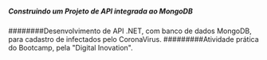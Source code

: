 #####  Construindo um Projeto  de API integrada ao MongoDB
########Desenvolvimento de API .NET, com banco de dados MongoDB,  para cadastro de  infectados pelo CoronaVirus. 
#########Atividade prática do Bootcamp, pela "Digital Inovation".


